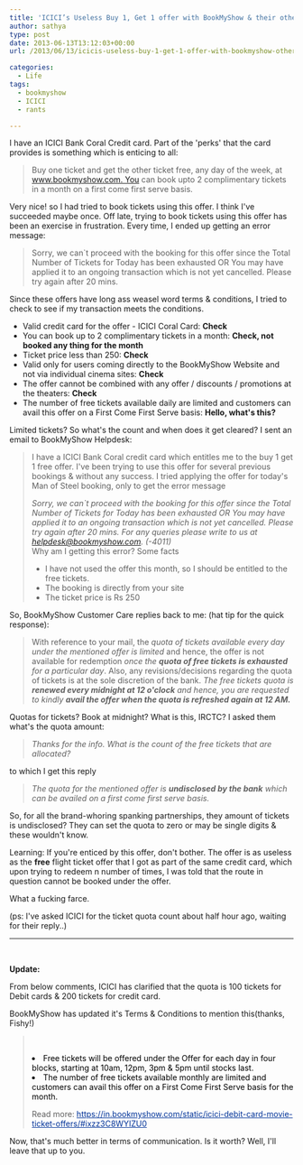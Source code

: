 ```yaml
---
title: 'ICICI’s Useless Buy 1, Get 1 offer with BookMyShow & their other farcial offers'
author: sathya
type: post
date: 2013-06-13T13:12:03+00:00
url: /2013/06/13/icicis-useless-buy-1-get-1-offer-with-bookmyshow-other-their-farcial-offers/

categories:
  - Life
tags:
  - bookmyshow
  - ICICI
  - rants

---
```

I have an ICICI Bank Coral Credit card. Part of the 'perks' that the card provides is something which is enticing to all:

> Buy one ticket and get the other ticket free, any day of the week, at www.bookmyshow.com. You can book upto 2 complimentary tickets in a month on a first come first serve basis.

Very nice! so I had tried to book tickets using this offer. I think I've succeeded maybe once. Off late, trying to book tickets using this offer has been an exercise in frustration. Every time, I ended up getting an error message:

> Sorry, we can\`t proceed with the booking for this offer since the Total Number of Tickets for Today has been exhausted OR You may have applied it to an ongoing transaction which is not yet cancelled. Please try again after 20 mins.

Since these offers have long ass weasel word terms & conditions, I tried to check to see if my transaction meets the conditions.

  * Valid credit card for the offer - ICICI Coral Card: **Check**
  * You can book up to 2 complimentary tickets in a month: **Check, not booked any thing for the month**
  * Ticket price less than 250: **Check**
  * Valid only for users coming directly to the BookMyShow Website and not via individual cinema sites: **Check**
  * The offer cannot be combined with any offer / discounts / promotions at the theaters: **Check**
  * The number of free tickets available daily are limited and customers can avail this offer on a First Come First Serve basis: **Hello, what's this?**

Limited tickets? So what's the count and when does it get cleared? I sent an email to BookMyShow Helpdesk:

> I have a ICICI Bank Coral credit card which entitles me to the buy 1 get 1 free offer. I've been trying to use this offer for several previous bookings & without any success. I tried applying the offer for today's Man of Steel booking, only to get the error message
> 
> _Sorry, we can\`t proceed with the booking for this offer since the Total Number of Tickets for Today has been exhausted OR You may have applied it to an ongoing transaction which is not yet cancelled. Please try again after 20 mins. For any queries please write to us at helpdesk@bookmyshow.com. (-4011)_  
> Why am I getting this error? Some facts  
> - I have not used the offer this month, so I should be entitled to the free tickets.  
> - The booking is directly from your site  
> - The ticket price is Rs 250

So, BookMyShow Customer Care replies back to me: (hat tip for the quick response):

> With reference to your mail, the _quota of tickets available every day under the mentioned offer is limited_ and hence, the offer is not available for redemption _once the **quota of free tickets is exhausted** for a particular day_. Also, any revisions/decisions regarding the quota of tickets is at the sole discretion of the bank. _The free tickets quota is **renewed every midnight at 12 o'clock** and hence, you are requested to kindly **avail the offer when the quota is refreshed again at 12 AM.**_

Quotas for tickets? Book at midnight? What is this, IRCTC? I asked them what's the quota amount:

> _Thanks for the info. What is the count of the free tickets that are allocated?_

to which I get this reply

> _The quota for the mentioned offer is **undisclosed by the bank** which can be availed on a first come first serve basis._

So, for all the brand-whoring spanking partnerships, they amount of tickets is undisclosed? They can set the quota to zero or may be single digits & these wouldn't know.

Learning: If you're enticed by this offer, don't bother. The offer is as useless as the **free** flight ticket offer that I got as part of the same credit card, which upon trying to redeem n number of times, I was told that the route in question cannot be booked under the offer.

What a fucking farce.

(ps: I've asked ICICI for the ticket quota count about half hour ago, waiting for their reply..)

* * *

&nbsp;

**Update:**

From below comments, ICICI has clarified that the quota is 100 tickets for Debit cards & 200 tickets for credit card.

BookMyShow has updated it's Terms & Conditions to mention this(thanks, Fishy!)

> &nbsp;
> 
> <li style="color: #000000;">
>   Free tickets will be offered under the Offer for each day in four blocks, starting at 10am, 12pm, 3pm & 5pm until stocks last.
> </li>
> <li style="color: #000000;">
>   The number of free tickets available monthly are limited and customers can avail this offer on a First Come First Serve basis for the month.
> </li>
> 
> <span style="color: #000000;"></p> 
> 
> <p>
>   Read more: <a style="color: #003399;" href="https://in.bookmyshow.com/static/icici-debit-card-movie-ticket-offers/#ixzz3C8WYIZU0">https://in.bookmyshow.com/static/icici-debit-card-movie-ticket-offers/#ixzz3C8WYIZU0</a></span>
> </p></blockquote> 
> 
> <p>
>   Now, that's much better in terms of communication. Is it worth? Well, I'll leave that up to you.
> </p>
> 
> <p>
>   &nbsp;
> </p>
